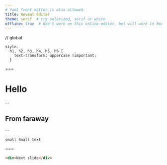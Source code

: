 ```yaml
---
# Yaml front matter is also allowed.
title: Reveal Editor
theme: serif  # try solarized, serif or white
offline: true  # Won't work on this online editor, but will work in Node.js / web server
---
```

// global
```pug
style.
  h1, h2, h3, h4, h5, h6 {
    text-transform: uppercase !important;
  }
```
===

# Hello

--

## From faraway

--
```pug
small Small text
```
===
```html
<div>Next slide</div>
```